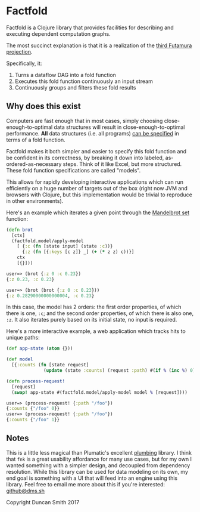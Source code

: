# Factfold

Factfold is a Clojure library that provides facilities for describing and executing dependent computation graphs.

The most succinct explanation is that it is a realization of the [third Futamura projection](http://blog.sigfpe.com/2009/05/three-projections-of-doctor-futamura.html).

Specifically, it:

1. Turns a dataflow DAG into a fold function
2. Executes this fold function continuously an input stream
3. Continuously groups and filters these fold results

## Why does this exist

Computers are fast enough that in most cases, simply choosing close-enough-to-optimal data structures will result in close-enough-to-optimal performance. **All** data structures (i.e. all programs) [can be specified](http://www.cs.nott.ac.uk/~pszgmh/fold.pdf) in terms of a fold function.

Factfold makes it both simpler and easier to specify this fold function and be confident in its correctness, by breaking it down into labeled, as-ordered-as-necessary steps. Think of it like Excel, but more structured. These fold function specifications are called "models".

This allows for rapidly developing interactive applications which can run efficiently on a huge number of targets out of the box (right now JVM and browsers with Clojure, but this implementation would be trivial to reproduce in other environments).

Here's an example which iterates a given point through the [Mandelbrot set](https://en.wikipedia.org/wiki/Mandelbrot_set) function:

```clj
(defn brot
  [ctx]
  (factfold.model/apply-model
    [ {:c (fn [state input] (state :c))}
      {:z (fn [{:keys [c z]} _] (+ (* z z) c))}]
    ctx
    [{}]))

user=> (brot {:z 0 :c 0.23})
{:z 0.23, :c 0.23}

user=> (brot (brot {:z 0 :c 0.23}))
{:z 0.28290000000000004, :c 0.23}
```

In this case, the model has 2 orders: the first order properties, of which there is one, `:c`; and the second order properties, of which there is also one, `:z`. It also iterates purely based on its initial state, no input is required.

Here's a more interactive example, a web application which tracks hits to unique paths:

```clj
(def app-state (atom {}))

(def model
  [{:counts (fn [state request]
              (update (state :counts) (request :path) #(if % (inc %) 0)))}])

(defn process-request!
  [request]
  (swap! app-state #(factfold.model/apply-model model % [request])))

user=> (process-request! {:path "/foo"})
{:counts {"/foo" 0}}
user=> (process-request! {:path "/foo"})
{:counts {"/foo" 1}}
```

## Notes

This is a little less magical than Plumatic's excellent [plumbing](https://github.com/plumatic/plumbing) library. I think that `fnk` is a great usability affordance for many use cases, but for my own I wanted something with a simpler design, and decoupled from dependency resolution. While this library can be used for data modeling on its own, my end goal is something with a UI that will feed into an engine using this library. Feel free to email me more about this if you're interested: github@dms.sh

Copyright Duncan Smith 2017